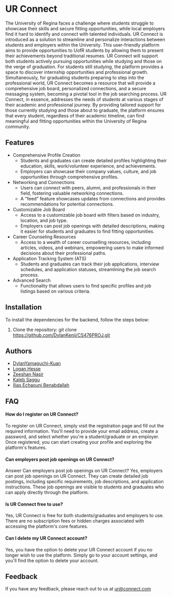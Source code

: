 
# UR Connect
The University of Regina faces a challenge where students struggle to showcase their skills and secure fitting opportunities, while local employers find it hard to identify and connect with talented individuals. UR Connect is introduced as a solution to streamline and personalize interactions between students and employers within the University. This user-friendly platform aims to provide opportunities to UofR students by allowing them to present their achievements beyond traditional resumes. UR Connect will support both students actively pursuing opportunities while studying and those on the verge of graduation. For students still studying, the platform provides a space to discover internship opportunities and professional growth. Simultaneously, for graduating students preparing to step into the professional world, UR Connect becomes a resource that will provide a comprehensive job board, personalized connections, and a secure messaging system, becoming a pivotal tool in the job searching process. UR Connect, in essence, addresses the needs of students at various stages of their academic and professional journey. By providing tailored support for those currently studying and those about to graduate, the platform ensures that every student, regardless of their academic timeline, can find meaningful and fitting opportunities within the University of Regina community.

## Features
- Comprehensive Profile Creation
    - Students and graduates can create detailed profiles highlighting their education, skills, work/volunteer experience, and achievements.
    - Employers can showcase their company values, culture, and job opportunities through comprehensive profiles.
- Networking and Connections
    - Users can connect with peers, alumni, and professionals in their field, fostering valuable networking connections.
    - A "feed" feature showcases updates from connections and provides recommendations for potential connections.
- Customizable Job Board
    - Access to a customizable job board with filters based on industry, location, and job type.
    - Employers can post job openings with detailed descriptions, making it easier for students and graduates to find fitting opportunities.
- Career Counseling Resources
    - Access to a wealth of career counselling resources, including articles, videos, and webinars, empowering users to make informed decisions about their professional paths.
- Application Tracking System (ATS)
    - Students and graduates can track their job applications, interview schedules, and application statuses, streamlining the job search process.
- Advanced Search 
    - Functionality that allows users to find specific profiles and job listings based on various criteria.
 

## Installation
To install the dependencies for the backend, follow the steps below:

1. Clone the repository: git clone https://github.com/DylanKenji/CS476PROJ.git

## Authors

- [DylanYamaguchi-Kuan](https://github.com/DylanKenji)
- [Logan Hesse](https://github.com/lhesse0)
- [Zeeshan Nasir](https://github.com/nzer00)
- [Kaleb Saggu](https://github.com/KalebSaggu)
- [Ilias Echaouni Benabdallah](https://github.com/Slickdawg)


## FAQ

#### How do I register on UR Connect?

To register on UR Connect, simply visit the registration page and fill out the required information. You'll need to provide your email address, create a password, and select whether you're a student/graduate or an employer. Once registered, you can start creating your profile and exploring the platform's features.

#### Can employers post job openings on UR Connect?

Answer Can employers post job openings on UR Connect?
Yes, employers can post job openings on UR Connect. They can create detailed job postings, including specific requirements, job descriptions, and application instructions. These job openings are visible to students and graduates who can apply directly through the platform.



#### Is UR Connect free to use?
Yes, UR Connect is free for both students/graduates and employers to use. There are no subscription fees or hidden charges associated with accessing the platform's core features.

#### Can I delete my UR Connect account?
Yes, you have the option to delete your UR Connect account if you no longer wish to use the platform. Simply go to your account settings, and you'll find the option to delete your account.


## Feedback

If you have any feedback, please reach out to us at ur@connect.com


